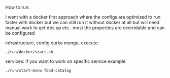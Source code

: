 
How to run:

I went with a docker first approach where the configs are optimized to run faster with docker but
we can still run it without docker at all but will need manual work to get dbs up etc.. most the properties are overridable
and can be configured

infrastructure, config eurka mongo, execute:

```./run/docker/start.sh```

services:
if you want to work on specific service
example

```./run/start-mvnw food-catalog```


